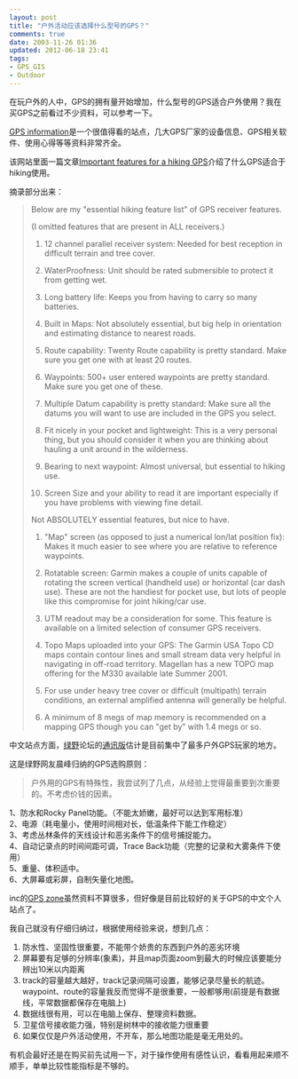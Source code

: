 ```yaml
---
layout: post
title: "户外活动应该选择什么型号的GPS？"
comments: true
date: 2003-11-26 01:36
updated: 2012-06-18 23:41
tags:
- GPS_GIS
- Outdoor
---
```

在玩户外的人中，GPS的拥有量开始增加，什么型号的GPS适合户外使用？我在买GPS之前看过不少资料，可以参考一下。

[GPS information](http://gpsinformation.net)是一个很值得看的站点，几大GPS厂家的设备信息、GPS相关软件、使用心得等等资料非常齐全。

该网站里面一篇文章[Important features for a hiking GPS](http://gpsinformation.net/main/gpshiking.htm)介绍了什么GPS适合于hiking使用。

摘录部分出来：

> Below are my "essential hiking feature list" of GPS receiver features.
> 
> (I omitted features that are present in ALL receivers.)
> 
> 1) 12 channel parallel receiver system: Needed for best reception in difficult terrain and tree cover.
> 
> 2) WaterProofness: Unit should be rated submersible to protect it from getting wet.
> 
> 3) Long battery life: Keeps you from having to carry so many batteries.
> 
> 4) Built in Maps: Not absolutely essential, but big help in orientation and estimating distance to nearest roads.
> 
> 5) Route capability: Twenty Route capability is pretty standard. Make sure you get one with at least 20 routes.
> 
> 6) Waypoints: 500+ user entered waypoints are pretty standard. Make sure you get one of these.
> 
> 7) Multiple Datum capability is pretty standard: Make sure all the datums you will want to use are included in the GPS you select.
> 
> 8) Fit nicely in your pocket and lightweight: This is a very personal thing, but you should consider it when you are thinking about hauling a unit around in the wilderness.
> 
> 9) Bearing to next waypoint: Almost universal, but essential to hiking use.
> 
> 10) Screen Size and your ability to read it are important especially if you have problems with viewing fine detail.
> 
> Not ABSOLUTELY essential features, but nice to have.
> 
> 1) "Map" screen (as opposed to just a numerical lon/lat position fix): Makes it much easier to see where you are relative to reference waypoints.
> 
> 2) Rotatable screen: Garmin makes a couple of units capable of rotating the screen vertical (handheld use) or horizontal (car dash use). These are not the handiest for pocket use, but lots of people like this compromise for joint hiking/car use.
> 
> 3) UTM readout may be a consideration for some. This feature is available on a limited selection of consumer GPS receivers.
> 
> 4) Topo Maps uploaded into your GPS: The Garmin USA Topo CD maps contain contour lines and small stream data very helpful in navigating in off-road territory. Magellan has a new TOPO map offering for the M330 available late Summer 2001.
> 
> 5) For use under heavy tree cover or difficult (multipath) terrain conditions, an external amplified antenna will generally be helpful.
> 
> 6) A minimum of 8 megs of map memory is recommended on a mapping GPS though you can "get by" with 1.4 megs or so.

中文站点方面，[绿野](www.lvye.org)论坛的[通讯版](http://www.lvye.org/bbs/postlist.php?Board=com_gis)估计是目前集中了最多户外GPS玩家的地方。

这是绿野网友晨峰归纳的GPS选购原则：

> 户外用的GPS有特殊性，我尝试列了几点，从经验上觉得最重要到次重要的。不考虑价钱的因素。  
>
1、防水和Rocky Panel功能。（不能太娇嫩，最好可以达到军用标准）  
2、电源（耗电量小，使用时间相对长，低温条件下能工作稳定）  
3、考虑丛林条件的天线设计和恶劣条件下的信号捕捉能力。  
4、自动记录点的时间间距可调，Trace Back功能（完整的记录和大雾条件下使用）  
5、重量、体积适中。  
6、大屏幕或彩屏，自制矢量化地图。

inc的[GPS zone](http://4tgps.yeah.net)虽然资料不算很多，但好像是目前比较好的关于GPS的中文个人站点了。

我自己就没有仔细归纳过，根据使用经验来说，想到几点：

  1. 防水性、坚固性很重要，不能带个娇贵的东西到户外的恶劣环境
  2. 屏幕要有足够的分辨率(象素)，并且map页面zoom到最大的时候应该要能分辨出10米以内距离
  3. track的容量越大越好，track记录间隔可设置，能够记录尽量长的航迹。waypoint、route的容量我反而觉得不是很重要，一般都够用(前提是有数据线，平常数据都保存在电脑上)
  4. 数据线很有用，可以在电脑上保存、整理资料数据。
  5. 卫星信号接收能力强，特别是树林中的接收能力很重要
  6. 如果仅仅是户外活动使用，不开车，那么地图功能是毫无用处的。

有机会最好还是在购买前先试用一下，对于操作使用有感性认识，看看用起来顺不顺手，单单比较性能指标是不够的。
